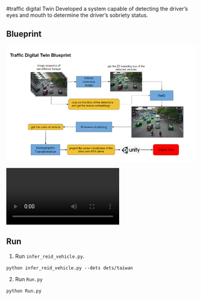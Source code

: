 #traffic digital Twin
Developed a system capable of detecting the driver’s eyes and mouth to determine the driver’s sobriety status.

## Blueprint
![](./demo/blueprint.png)

![](./demo/1.mp4)

## Run

1. Run `infer_reid_vehicle.py`.
```
python infer_reid_vehicle.py --dets dets/taiwan 
```
2. Run `Run.py`
```
python Run.py
```
